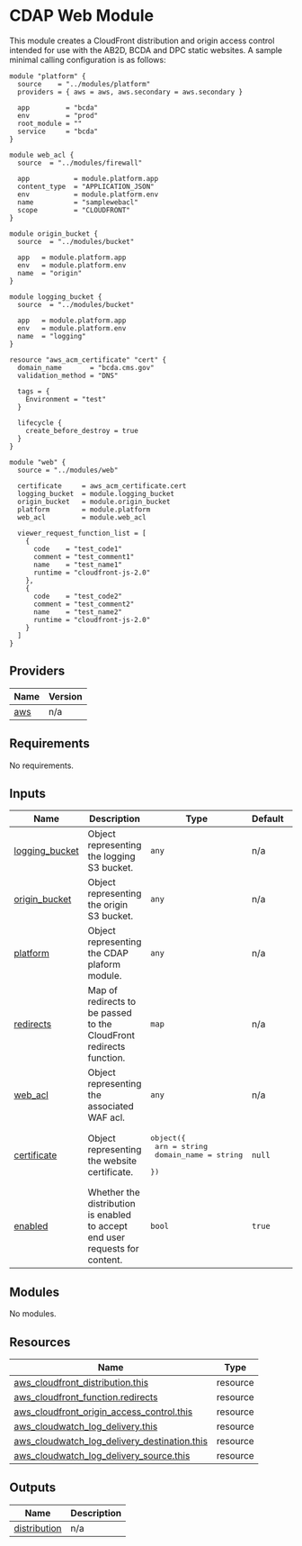# CDAP Web Module

This module creates a CloudFront distribution and origin access control intended for use with the AB2D, BCDA and DPC static websites. A sample minimal calling configuration is as follows:

```
module "platform" {
  source    = "../modules/platform"
  providers = { aws = aws, aws.secondary = aws.secondary }

  app         = "bcda"
  env         = "prod"
  root_module = ""
  service     = "bcda"
}

module web_acl {
  source  = "../modules/firewall"

  app           = module.platform.app
  content_type  = "APPLICATION_JSON"
  env           = module.platform.env
  name          = "samplewebacl"
  scope         = "CLOUDFRONT"
}

module origin_bucket {
  source  = "../modules/bucket"
  
  app   = module.platform.app
  env   = module.platform.env
  name  = "origin"
}

module logging_bucket {
  source  = "../modules/bucket"
  
  app   = module.platform.app
  env   = module.platform.env
  name  = "logging"
}

resource "aws_acm_certificate" "cert" {
  domain_name       = "bcda.cms.gov"
  validation_method = "DNS"

  tags = {
    Environment = "test"
  }

  lifecycle {
    create_before_destroy = true
  }
}

module "web" {
  source = "../modules/web"

  certificate     = aws_acm_certificate.cert
  logging_bucket  = module.logging_bucket
  origin_bucket   = module.origin_bucket
  platform        = module.platform
  web_acl         = module.web_acl
  
  viewer_request_function_list = [
    {
      code    = "test_code1"
      comment = "test_comment1"
      name    = "test_name1"
      runtime = "cloudfront-js-2.0"
    },
    {
      code    = "test_code2"
      comment = "test_comment2"
      name    = "test_name2"
      runtime = "cloudfront-js-2.0"
    }
  ]
}
```

<!-- BEGIN_TF_DOCS -->
<!--WARNING: GENERATED CONTENT with terraform-docs, e.g.
     'terraform-docs --config "$(git rev-parse --show-toplevel)/.terraform-docs.yml" .'
     Manually updating sections between TF_DOCS tags may be overwritten.
     See https://terraform-docs.io/user-guide/configuration/ for more information.
-->
## Providers

| Name | Version |
|------|---------|
| <a name="provider_aws"></a> [aws](#provider\_aws) | n/a |

<!--WARNING: GENERATED CONTENT with terraform-docs, e.g.
     'terraform-docs --config "$(git rev-parse --show-toplevel)/.terraform-docs.yml" .'
     Manually updating sections between TF_DOCS tags may be overwritten.
     See https://terraform-docs.io/user-guide/configuration/ for more information.
-->
## Requirements

No requirements.

<!--WARNING: GENERATED CONTENT with terraform-docs, e.g.
     'terraform-docs --config "$(git rev-parse --show-toplevel)/.terraform-docs.yml" .'
     Manually updating sections between TF_DOCS tags may be overwritten.
     See https://terraform-docs.io/user-guide/configuration/ for more information.
-->
## Inputs

| Name | Description | Type | Default | Required |
|------|-------------|------|---------|:--------:|
| <a name="input_logging_bucket"></a> [logging\_bucket](#input\_logging\_bucket) | Object representing the logging S3 bucket. | `any` | n/a | yes |
| <a name="input_origin_bucket"></a> [origin\_bucket](#input\_origin\_bucket) | Object representing the origin S3 bucket. | `any` | n/a | yes |
| <a name="input_platform"></a> [platform](#input\_platform) | Object representing the CDAP plaform module. | `any` | n/a | yes |
| <a name="input_redirects"></a> [redirects](#input\_redirects) | Map of redirects to be passed to the CloudFront redirects function. | `map` | n/a | yes |
| <a name="input_web_acl"></a> [web\_acl](#input\_web\_acl) | Object representing the associated WAF acl. | `any` | n/a | yes |
| <a name="input_certificate"></a> [certificate](#input\_certificate) | Object representing the website certificate. | <pre>object({<br/>    arn         = string<br/>    domain_name = string<br/>  })</pre> | `null` | no |
| <a name="input_enabled"></a> [enabled](#input\_enabled) | Whether the distribution is enabled to accept end user requests for content. | `bool` | `true` | no |

<!--WARNING: GENERATED CONTENT with terraform-docs, e.g.
     'terraform-docs --config "$(git rev-parse --show-toplevel)/.terraform-docs.yml" .'
     Manually updating sections between TF_DOCS tags may be overwritten.
     See https://terraform-docs.io/user-guide/configuration/ for more information.
-->
## Modules

No modules.

<!--WARNING: GENERATED CONTENT with terraform-docs, e.g.
     'terraform-docs --config "$(git rev-parse --show-toplevel)/.terraform-docs.yml" .'
     Manually updating sections between TF_DOCS tags may be overwritten.
     See https://terraform-docs.io/user-guide/configuration/ for more information.
-->
## Resources

| Name | Type |
|------|------|
| [aws_cloudfront_distribution.this](https://registry.terraform.io/providers/hashicorp/aws/latest/docs/resources/cloudfront_distribution) | resource |
| [aws_cloudfront_function.redirects](https://registry.terraform.io/providers/hashicorp/aws/latest/docs/resources/cloudfront_function) | resource |
| [aws_cloudfront_origin_access_control.this](https://registry.terraform.io/providers/hashicorp/aws/latest/docs/resources/cloudfront_origin_access_control) | resource |
| [aws_cloudwatch_log_delivery.this](https://registry.terraform.io/providers/hashicorp/aws/latest/docs/resources/cloudwatch_log_delivery) | resource |
| [aws_cloudwatch_log_delivery_destination.this](https://registry.terraform.io/providers/hashicorp/aws/latest/docs/resources/cloudwatch_log_delivery_destination) | resource |
| [aws_cloudwatch_log_delivery_source.this](https://registry.terraform.io/providers/hashicorp/aws/latest/docs/resources/cloudwatch_log_delivery_source) | resource |

<!--WARNING: GENERATED CONTENT with terraform-docs, e.g.
     'terraform-docs --config "$(git rev-parse --show-toplevel)/.terraform-docs.yml" .'
     Manually updating sections between TF_DOCS tags may be overwritten.
     See https://terraform-docs.io/user-guide/configuration/ for more information.
-->
## Outputs

| Name | Description |
|------|-------------|
| <a name="output_distribution"></a> [distribution](#output\_distribution) | n/a |
<!-- END_TF_DOCS -->